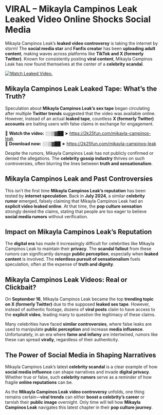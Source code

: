 # VIRAL – Mikayla Campinos Leak Leaked Video Online Shocks Social Media 

Mikayla Campinos Leak’s **leaked video controversy** is taking the internet by storm! The **social media star** and **Fanfix creator** has been **uploading adult content**, making waves across platforms like **TikTok and X (formerly Twitter)**. Known for consistently posting **viral content**, Mikayla Campinos Leak has now found themselves at the center of a **celebrity scandal**.  

[![Watch Leaked Video.](https://miro.medium.com/v2/resize:fit:828/format:webp/1*cilzJN44JGOrTw9NJCrNHA.gif "Watch Leaked Video")](https://2k25fun.com/mikayla-campinos-leak)

## **Mikayla Campinos Leak Leaked Tape: What’s the Truth?**  
Speculation about **Mikayla Campinos Leak’s sex tape** began circulating after multiple **Twitter trends** suggested that the video was available online. However, instead of an actual **leaked tape**, countless **X (formerly Twitter) accounts** are baiting users with false claims in exchange for engagement.  

🔹 **Watch the video:** ░░▒▓██ ➤ https://2k25fun.com/mikayla-campinos-leak  
🔹 **Download now:** ░░▒▓██ ➤ https://2k25fun.com/mikayla-campinos-leak  

Despite the rumors, Mikayla Campinos Leak has not publicly confirmed or denied the allegations. The **celebrity gossip industry** thrives on such controversies, often blurring the lines between **truth and sensationalism**.  

## **Mikayla Campinos Leak and Past Controversies**  
This isn’t the first time **Mikayla Campinos Leak’s reputation** has been tested by **internet speculation**. Back in **July 2024**, a similar **celebrity rumor** emerged, falsely claiming that Mikayla Campinos Leak had an **explicit video leaked online**. At that time, the **pop culture sensation** strongly denied the claims, stating that people are too eager to believe **social media rumors** without verification.  

## **Impact on Mikayla Campinos Leak’s Reputation**  
The **digital era** has made it increasingly difficult for celebrities like Mikayla Campinos Leak to maintain their **privacy**. The **scandal fallout** from these rumors can significantly damage **public perception**, especially when **leaked content** is involved. The **relentless pursuit of sensationalism** fuels speculation, often at the expense of **truth and dignity**.  

## **Mikayla Campinos Leak Videos: Real or Clickbait?**  
On **September 16**, Mikayla Campinos Leak became the top **trending topic on X (formerly Twitter)** due to the supposed **leaked sex tape**. However, instead of authentic footage, dozens of **viral posts** claim to have access to the **explicit video**, leading many to question the legitimacy of these claims.  

Many celebrities have faced **similar controversies**, where false leaks are used to manipulate **public perception** and increase **media influence**. Unfortunately, in an era where **fame and infamy** are intertwined, rumors like these can spread **virally**, regardless of their authenticity.  

## **The Power of Social Media in Shaping Narratives**  
Mikayla Campinos Leak’s latest **celebrity scandal** is a clear example of how **social media influence** can shape narratives and invade **digital privacy**. Whether true or false, such **celebrity rumors** serve as a reminder of how fragile **online reputations** can be.  

As the **Mikayla Campinos Leak video controversy** unfolds, one thing remains certain—**viral trends** can either **boost a celebrity’s career** or tarnish their **public image** overnight. Only time will tell how **Mikayla Campinos Leak** navigates this latest chapter in their **pop culture journey**. 